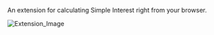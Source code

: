 An extension for calculating Simple Interest right from your browser.

![Extension_Image](https://github.com/Aniket-508/Chrome-Extension/blob/main/Simple%20Interest%20Calculator/img/Interest_Calculator.png)
